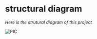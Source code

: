 # structural diagram

_Here is the strutural diagram of this project_

![PIC](https://user-images.githubusercontent.com/94339311/143031335-60e5296e-6170-4ec0-906b-23f758eabb98.png)
